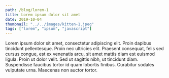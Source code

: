 ```yaml
---
path: /blog/lorem-1
title: Lorem ipsum dolor sit amet
date: 2019-10-04
thumbnail: "../../images/kitten-1.jpeg"
tags: ["lorem", "ipsum", "javascript"]
---
```


Lorem ipsum dolor sit amet, consectetur adipiscing elit. Proin dapibus tincidunt pellentesque. Proin nec ultricies elit. Praesent consequat, felis sed cursus congue, est ex venenatis arcu, sit amet mattis diam est euismod ligula. Proin ut dolor velit. Sed ut sagittis nibh, ut tincidunt diam. Suspendisse faucibus tortor id quam lobortis finibus. Curabitur sodales vulputate urna. Maecenas non auctor tortor.
